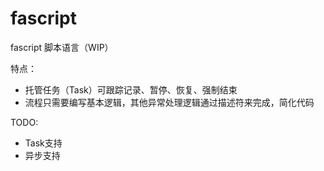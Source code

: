 # fascript

fascript 脚本语言（WIP）

特点：

- 托管任务（Task）可跟踪记录、暂停、恢复、强制结束
- 流程只需要编写基本逻辑，其他异常处理逻辑通过描述符来完成，简化代码

TODO:

- Task支持
- 异步支持
